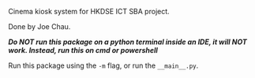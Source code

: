 Cinema kiosk system for HKDSE ICT SBA project.

Done by Joe Chau.

***Do NOT run this package on a python terminal inside an IDE,
it will NOT work.
Instead, run this on cmd or powershell***

Run this package using the `-m` flag, or run the `__main__.py`.